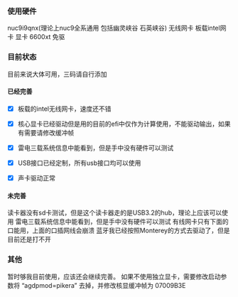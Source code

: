 ### 使用硬件
nuc9i9qnx(理论上nuc9全系通用 包括幽灵峡谷 石英峡谷)
无线网卡 板载intel网卡
显卡 6600xt 免驱


### 目前状态

目前来说大体可用，三码请自行添加

#### 已经完善

* [x] 板载的intel无线网卡，速度还不错
* [x] 核心显卡已经驱动但是用的目前的efi中仅作为计算使用，不能驱动输出，如果有需要请修改缓冲帧
* [x] 雷电三载系统信息中能看到，但是手中没有硬件可以测试
* [x] USB接口已经定制，所有usb接口均可以使用
* [x] 声卡驱动正常


#### 未完善
读卡器没有sd卡测试，但是这个读卡器走的是USB3.2的hub，理论上应该可以使用
雷电三载系统信息中能看到，但是手中没有硬件可以测试
有线网卡只有下面的口能用，上面的口插网线会崩溃
蓝牙我已经按照Monterey的方式去驱动了，但是目前还是打不开

### 其他
暂时够我目前使用，应该还会继续完善。
如果不使用独立显卡，需要修改启动参数将 “agdpmod=pikera” 去掉，并修改核显缓冲帧为 07009B3E 
